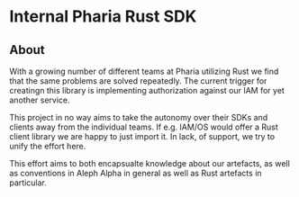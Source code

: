 # Internal Pharia Rust SDK

## About

With a growing number of different teams at Pharia utilizing Rust we find that the same problems are solved repeatedly. The current trigger for creatingn this library is implementing authorization against our IAM for yet another service.

This project in no way aims to take the autonomy over their SDKs and clients away from the individual teams. If e.g. IAM/OS would offer a Rust client library we are happy to just import it. In lack, of support, we try to unify the effort here.

This effort aims to both encapsualte knowledge about our artefacts, as well as conventions in Aleph Alpha in general as well as Rust artefacts in particular.
